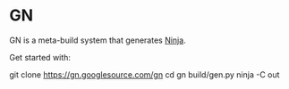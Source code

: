 # GN

GN is a meta-build system that generates [Ninja](https://ninja-build.org).

Get started with:

  git clone https://gn.googlesource.com/gn
  cd gn
  build/gen.py
  ninja -C out
